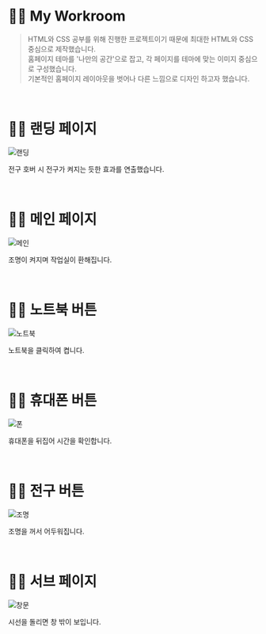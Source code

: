 # 👩‍💻 My Workroom
> HTML와 CSS 공부를 위해 진행한 프로젝트이기 때문에 최대한 HTML와 CSS 중심으로 제작했습니다. <br>
홈페이지 테마를 '나만의 공간'으로 잡고, 각 페이지를 테마에 맞는 이미지 중심으로 구성했습니다. <br>
기본적인 홈페이지 레이아웃을 벗어나 다른 느낌으로 디자인 하고자 했습니다.

<br>

# 👩‍💻 랜딩 페이지
![랜딩](https://user-images.githubusercontent.com/97223653/212369929-f43e3a84-bfdd-4743-b882-6b6cf976cd28.gif)

전구 호버 시 전구가 켜지는 듯한 효과를 연출했습니다.

<br>

# 👩‍💻 메인 페이지
![메인](https://user-images.githubusercontent.com/97223653/212370608-16f1ca69-90c4-4f2b-9beb-67cb4c0e7b88.gif)

조명이 켜지며 작업실이 환해집니다.

<br>

# 👩‍💻 노트북 버튼
![노트북](https://user-images.githubusercontent.com/97223653/212370186-42538b69-2fea-4689-96cb-e3e72c6ef836.gif)

노트북을 클릭하여 켭니다.

<br>

# 👩‍💻 휴대폰 버튼
![폰](https://user-images.githubusercontent.com/97223653/212370205-3431dd33-1ad0-4ed3-b936-77bdcc9be2b7.gif)

휴대폰을 뒤집어 시간을 확인합니다.

<br>

# 👩‍💻 전구 버튼
![조명](https://user-images.githubusercontent.com/97223653/212370329-5d348f02-f83b-4e60-bd33-ceb647e682ba.gif)

조명을 꺼서 어두워집니다.

<br>

# 👩‍💻 서브 페이지
![창문](https://user-images.githubusercontent.com/97223653/212370355-dde9bfd1-3eb1-40c0-9277-bd388d3fa21d.gif)

시선을 돌리면 창 밖이 보입니다.
